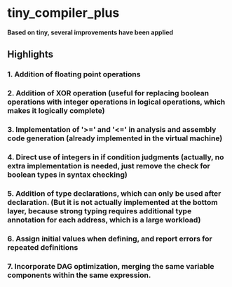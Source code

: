 # tiny_compiler_plus
**Based on tiny, several improvements have been applied**

## Highlights

### 1. Addition of floating point operations
### 2. Addition of XOR operation (useful for replacing boolean operations with integer operations in logical operations, which makes it logically complete)
### 3. Implementation of '>=' and '<=' in analysis and assembly code generation (already implemented in the virtual machine)
### 4. Direct use of integers in if condition judgments (actually, no extra implementation is needed, just remove the check for boolean types in syntax checking)
### 5. Addition of type declarations, which can only be used after declaration. (But it is not actually implemented at the bottom layer, because strong typing requires additional type annotation for each address, which is a large workload)
### 6. Assign initial values when defining, and report errors for repeated definitions
### 7. Incorporate DAG optimization, merging the same variable components within the same expression.